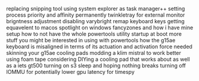 replacing snipping tool
using system explorer as task manager++
setting process priority and affinity permanently
twinkletray for external monitor brigntness adjustment
disabling varybright
remap keyboard keys
getting equavelent to macos spotlight on windows
fancyzones and how i have mine setup
how to not have the whole powertools utility startup at boot
more stuff you might be interested in using with powertools
how the g15ae keyboard is misaligned in terms of its actuation and activation force needed
skinning your g15ae
cooling pads
modding a klim mistral to work better using foam tape
considering DIYing a cooling pad that works about as well as a iets gt500
turning on s3 sleep and hoping nothing breaks
turning off IOMMU for potentially lower gpu latency for timespy